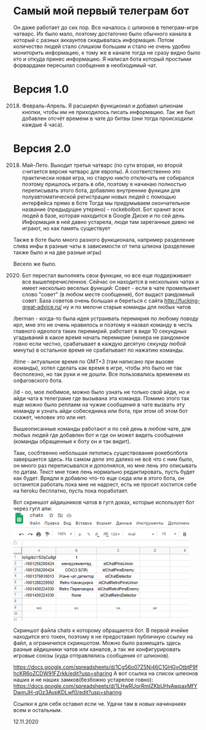 # Самый мой первый телеграм бот
Он даже работает до сих пор. Все началось с шпионов в телеграм-игре чатварс. Их было мало, поэтому достаточно было обычного канала в который с разных аккаунтов скидывалась информация.
Потом количество людей стало слишком большим и стало не очень удобно мониторить информацию, к тому же в канале тогда не сразу видно было кто и откуда принес информацию.
Я написал бота который простыми форвардами пересылал сообщения в необходимый чат.

# Версия 1.0
2018. Февраль-Апрель. Я расширял функционал и добавил шпионам кнопки, чтобы им не приходилось писать информацию. Так же был добавлен отсчёт времени в чате до битвы (они тогда происходили каждые 4 часа).

# Версия 2.0
2018. Май-Лето. Выходит третья чатварс (по сути вторая, но второй считается версия чатварс для европы). А соответственно это практически новая игра, но старую никто отключать не собирался
поэтому пришлось играть в обе, поэтому я начинаю полностью переписывать этого бота, добавляю внутренние функции для полуавтоматической регистрации новых людей с помощью интерфейса прямо в боте
Тогда мы придумываем окончательное название (предыдущее утеряно) - rockebolbot.
Бот хранит всех людей в базе, которая находится в Google Диске и по сей день. Информация в ней давно устарела, люди там зареганные давно не играют, но как память существует

Также в боте было много разного функционала, например разделение слива инфы в разные чаты в зависимости от типа шпиона (разделение также было и на две разные игры)

Весело же было.

2020. Бот перестал выполнять свои функции, но все еще поддерживает все вышеперечисленное. Сейчас он находится в нескольких чатах и имеет несколько веселых функций:
Совет - если в чате промелькнет слово "совет" (в любом месте сообщения), бот выдаст рандомный совет. База советов очень большая и береться с сайта http://fucking-great-advice.ru/
ну и по мелочи старые команды для любых чатов

/berman - когда-то была идея устраивать перемирия по любому поводу ирл, мне это не очень нравилось и поэтому я назвал команду в честь главного идеолога таких перемирий.
работает в виде 10 секундных угадываний в какое время начать перемирие (нихера не рандомное говно если честно, срабатывает в каждую десятую секунду любой минуты) в остальное время не срабатывает по нажатию команды.

/time - актуальное время по GMT+3 (там написано при вызове команды), хотел сделать как время в игре, чтобы это было не так бесполезно, но так руки и не дошли. Все пользовались временем из олфаговского бота.

/id - оо, мое любимое, можно было узнать не только свой айди, но и айди чата в телеграме где вызывана эта команда.
Помимо этого так еще можно было реплаем на чужие сообщения в чате вызвать эту команду и узнать айди собеседника или бота, при этом об этом бот скажет, человек это или нет.

Вышеописанные команды работают и по сей день в любом чате, для любых людей где добавлен бот и где он может видеть сообщения (команды обращенные к боту он и так видит).


Таак, сосбтвенно небольшая летопись существования рокеболбота завершается здесь. На самом деле это далеко не всё что с ним было, он много раз переписывался и дополнялся, но мне лень это описывать по датам.
Текст мне тоже лень нормально редактировать, пусть будет как будет. Врядли я добавлю что-то еще сюда или в этого бота, он останется работать пока мне не надоест, есть не просит
хостится себе на heroku бесплатно, пусть пока поработает.

Вот скриншот айдишников чатов в гугл доках, которые использует бот через гугл апи: 
![К сожалению ссылку вставить не могу, там находится токен все еще работающего бота, поэтому будет скриншот](/screenshots/screen.png)

Скриншот файла chats к которому обращается бот. В первой ячейке находится его токен, поэтому я не предоставил публичную ссылку на файл, а ограничился скриншотом. Можно было размещать здесь разные айдишники чатов или каналов, а так же конфигурировать игровые союзы (куда отправлялись сообщения от шпионов).

https://docs.google.com/spreadsheets/d/1Cg56o07Z5Nj46C1GHGyOtbtP9fhcKR6oZCDW91FZrkk/edit?usp=sharing
А вот ссылка на список шпеонов наших и не наших замков(безбожно устарелое говно): https://docs.google.com/spreadsheets/d/1LHwRUorRmIZKbUHyAwpaxMfYDwmJH-qOz3AvpKDLwf0/edit?usp=sharing

Ссылки я для себя оставил если че. Удачи там в новых начинаниях всем и остальным.

12.11.2020
